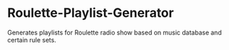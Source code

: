 # Roulette-Playlist-Generator
Generates playlists for Roulette radio show based on music database and certain rule sets.
